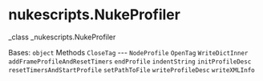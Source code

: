 # nukescripts.NukeProfiler
_class _nukescripts.NukeProfiler

Bases: `object`
Methods
`CloseTag` ---
`NodeProfile`
`OpenTag`
`WriteDictInner`
`addFrameProfileAndResetTimers`
`endProfile`
`indentString`
`initProfileDesc`
`resetTimersAndStartProfile`
`setPathToFile`
`writeProfileDesc`
`writeXMLInfo`